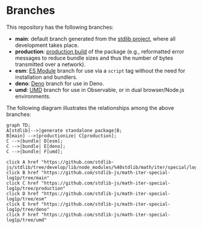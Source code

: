 <!--

@license Apache-2.0

Copyright (c) 2022 The Stdlib Authors.

Licensed under the Apache License, Version 2.0 (the "License");
you may not use this file except in compliance with the License.
You may obtain a copy of the License at

    http://www.apache.org/licenses/LICENSE-2.0

Unless required by applicable law or agreed to in writing, software
distributed under the License is distributed on an "AS IS" BASIS,
WITHOUT WARRANTIES OR CONDITIONS OF ANY KIND, either express or implied.
See the License for the specific language governing permissions and
limitations under the License.

-->

# Branches

This repository has the following branches:

-   **main**: default branch generated from the [stdlib project][stdlib-url], where all development takes place.
-   **production**: [production build][production-url] of the package (e.g., reformatted error messages to reduce bundle sizes and thus the number of bytes transmitted over a network).
-   **esm**: [ES Module][esm-url] branch for use via a `script` tag without the need for installation and bundlers.
-   **deno**: [Deno][deno-url] branch for use in Deno.
-   **umd**: [UMD][umd-url] branch for use in Observable, or in dual browser/Node.js environments.

The following diagram illustrates the relationships among the above branches:

```mermaid
graph TD;
A[stdlib]-->|generate standalone package|B;
B[main] -->|productionize| C[production];
C -->|bundle| D[esm];
C -->|bundle| E[deno];
C -->|bundle| F[umd];

click A href "https://github.com/stdlib-js/stdlib/tree/develop/lib/node_modules/%40stdlib/math/iter/special/log1p"
click B href "https://github.com/stdlib-js/math-iter-special-log1p/tree/main"
click C href "https://github.com/stdlib-js/math-iter-special-log1p/tree/production"
click D href "https://github.com/stdlib-js/math-iter-special-log1p/tree/esm"
click E href "https://github.com/stdlib-js/math-iter-special-log1p/tree/deno"
click F href "https://github.com/stdlib-js/math-iter-special-log1p/tree/umd"
```

[stdlib-url]: https://github.com/stdlib-js/stdlib/tree/develop/lib/node_modules/%40stdlib/math/iter/special/log1p
[production-url]: https://github.com/stdlib-js/math-iter-special-log1p/tree/production
[deno-url]: https://github.com/stdlib-js/math-iter-special-log1p/tree/deno
[umd-url]: https://github.com/stdlib-js/math-iter-special-log1p/tree/umd
[esm-url]: https://github.com/stdlib-js/math-iter-special-log1p/tree/esm